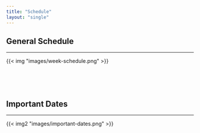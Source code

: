 ```yaml
---
title: "Schedule"
layout: "single"
---
```


## General Schedule
---

{{< img "images/week-schedule.png" >}}

<br/>
<br/>
<br/>

## Important Dates
---

{{< img2 "images/important-dates.png" >}}